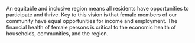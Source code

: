 An equitable and inclusive region means all residents have opportunities to participate and thrive. Key to this vision is that female members of our community have equal opportunities for income and employment. The financial health of female persons is critical to the economic health of households, communities, and the region.
